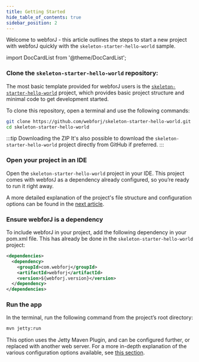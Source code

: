 ```yaml
---
title: Getting Started
hide_table_of_contents: true
sidebar_position: 2
---
```


Welcome to webforJ - this article outlines the steps to start a new project with webforJ quickly with the `skeleton-starter-hello-world` sample.

<Head>
  <style>{`
  .container {
    max-width: 65em !important;
  }
  `}</style>
</Head>

<!-- vale off -->
import DocCardList from '@theme/DocCardList';

<!-- vale on -->

### Clone the `skeleton-starter-hello-world` repository:

The most basic template provided for webforJ users is the [`skeleton-starter-hello-world`](https://github.com/webforj/skeleton-starter-hello-world) project, which provides basic project structure and minimal code to get development started.

To clone this repository, open a terminal and use the following commands:

```bash
git clone https://github.com/webforj/skeleton-starter-hello-world.git
cd skeleton-starter-hello-world
```

:::tip Downloading the ZIP
It's also possible to download the `skeleton-starter-hello-world` project directly from GitHub if preferred.
:::

### Open your project in an IDE

Open the `skeleton-starter-hello-world` project in your IDE. This project comes with webforJ as a dependency already configured, so you’re ready to run it right away.

A more detailed explanation of the project's file structure and configuration options can be found in the [next article](./configuration).

### Ensure webforJ is a dependency

To include webforJ in your project, add the following dependency in your pom.xml file. This has already be done in the `skeleton-starter-hello-world` project:

```xml
<dependencies>
  <dependency>
    <groupId>com.webforj</groupId>
    <artifactId>webforj</artifactId>
    <version>${webforj.version}</version>
  </dependency>
</dependencies>
```

### Run the app

In the terminal, run the following command from the project’s root directory:

```bash
mvn jetty:run
```

This option uses the Jetty Maven Plugin, and can be configured further, or replaced with another web server. For a more in-depth explanation of the various configuration options available, see [this section](../config/overview).